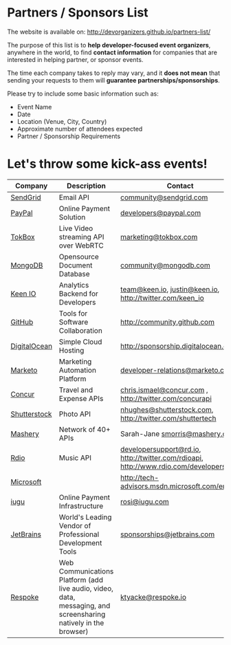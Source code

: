 Partners / Sponsors List
========================

The website is available on: http://devorganizers.github.io/partners-list/

The purpose of this list is to **help developer-focused event organizers**, anywhere in the world, to find **contact information** for companies that are interested in helping partner, or sponsor events.

The time each company takes to reply may vary, and it **does not mean** that sending your requests to them will **guarantee partnerships/sponsorships**.

Please try to include some basic information such as:

- Event Name
- Date
- Location (Venue, City, Country)
- Approximate number of attendees expected
- Partner / Sponsorship Requirements

Let's throw some kick-ass events!
=================================

| Company                                       | Description                                                                                                     | Contact                                                                             |
|-----------------------------------------------|-----------------------------------------------------------------------------------------------------------------|-------------------------------------------------------------------------------------|
| [SendGrid](https://sendgrid.com/)             | Email API                                                                                                       | community@sendgrid.com                                                              |
| [PayPal](https://www.paypal.com/)             | Online Payment Solution                                                                                         | developers@paypal.com                                                               |
| [TokBox](https://tokbox.com/)                 | Live Video streaming API over WebRTC                                                                            | marketing@tokbox.com                                                                |
| [MongoDB](https://www.mongodb.com/)           | Opensource Document Database                                                                                    | community@mongodb.com                                                               |
| [Keen IO](https://keen.io/)                   | Analytics Backend for Developers                                                                                | team@keen.io, justin@keen.io, http://twitter.com/keen_io                            |
| [GitHub](https://github.com/)                 | Tools for Software Collaboration                                                                                | http://community.github.com                                                         |
| [DigitalOcean](https://www.digitalocean.com/) | Simple Cloud Hosting                                                                                            | http://sponsorship.digitalocean.com/                                                |
| [Marketo](https://www.marketo.com/)           | Marketing Automation Platform                                                                                   | developer-relations@marketo.com                                                     |
| [Concur](https://www.concur.com/)             | Travel and Expense APIs                                                                                         | chris.ismael@concur.com , http://twitter.com/concurapi                              |
| [Shutterstock](http://www.shutterstock.com/)  | Photo API                                                                                                       | nhughes@shutterstock.com, http://twitter.com/shuttertech                            |
| [Mashery](https://www.mashery.com/)           | Network of 40+ APIs                                                                                             | Sarah-Jane <smorris@mashery.com>                                                    |
| [Rdio](https://www.rdio.com/)                 | Music API                                                                                                       | developersupport@rd.io, http://twitter.com/rdioapi, http://www.rdio.com/developers/ |
| [Microsoft](https://www.microsoft.com/)       |                                                                                                                 | http://tech-advisors.msdn.microsoft.com/en-us                                       |
| [iugu](https://iugu.com/)                     | Online Payment Infrastructure                                                                                   | rosi@iugu.com                                                                       |
| [JetBrains](https://www.jetbrains.com/)       | World's Leading Vendor of Professional Development Tools                                                        | sponsorships@jetbrains.com                                                          |
| [Respoke](https://www.respoke.io/)            | Web Communications Platform (add live audio, video, data, messaging, and screensharing natively in the browser) | ktyacke@respoke.io                                                                  |
